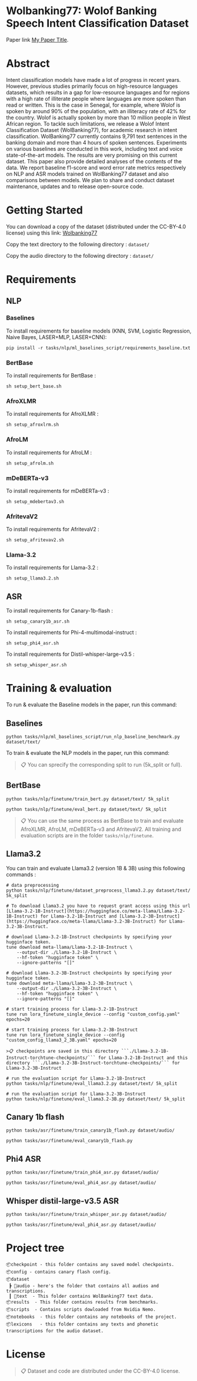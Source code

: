 # Wolbanking77: Wolof Banking Speech Intent Classification Dataset

Paper link [My Paper Title](https://arxiv.org/). 

# Abstract
Intent classification models have made a lot of progress in recent years. However, previous studies primarily focus on high-resource languages datasets, which results in a gap for low-resource languages and for regions with a high rate of illiterate people where languages are more spoken than read or written. This is the case in Senegal, for example, where Wolof is spoken by around 90\% of the population, with an illiteracy rate of 42\% for the country. Wolof is actually spoken by more than 10 million people in West African region. To tackle such limitations, we release a Wolof Intent Classification Dataset (WolBanking77), for academic research in intent classification. WolBanking77 currently contains 9,791 text sentences in the banking domain and more than 4 hours of spoken sentences. Experiments on various baselines are conducted in this work, including text and voice state-of-the-art models. The results are very promising on this current dataset. This paper also provide detailed analyses of the contents of the data. We report baseline f1-score and word error rate metrics respectively on NLP and ASR models trained on WolBanking77 dataset and also comparisons between models. We plan to share and conduct dataset maintenance, updates and to release open-source code.

# Getting Started
You can download a copy of the dataset (distributed under the CC-BY-4.0 license) using this link: [Wolbanking77](https://kaggle.com/datasets/6f4251e190df4bb2c531856486d30b80c619155d2906f8fb3cd4448477a901b9)

Copy the text directory to the following directory : ```dataset/```

Copy the audio directory to the following directory : ```dataset/```


# Requirements
## NLP
### Baselines

To install requirements for baseline models (KNN, SVM, Logistic Regression, Naive Bayes, LASER+MLP, LASER+CNN):

```setup
pip install -r tasks/nlp/ml_baselines_script/requirements_baseline.txt
```


### BertBase

To install requirements for BertBase :

```setup
sh setup_bert_base.sh
```

### AfroXLMR

To install requirements for AfroXLMR :

```setup
sh setup_afroxlrm.sh
```

### AfroLM

To install requirements for AfroLM :

```setup
sh setup_afrolm.sh
```

### mDeBERTa-v3

To install requirements for mDeBERTa-v3 :

```setup
sh setup_mdebertav3.sh
```

### AfritevaV2

To install requirements for AfritevaV2 :

```setup
sh setup_afritevav2.sh
```

### Llama-3.2

To install requirements for Llama-3.2 :

```setup
sh setup_llama3.2.sh
```

## ASR

To install requirements for Canary-1b-flash :

```setup
sh setup_canary1b_asr.sh
```

To install requirements for Phi-4-multimodal-instruct :

```setup
sh setup_phi4_asr.sh
```

To install requirements for Distil-whisper-large-v3.5 :

```setup
sh setup_whisper_asr.sh
```

# Training & evaluation

To run & evaluate the Baseline models in the paper, run this command:

## Baselines
```Run
python tasks/nlp/ml_baselines_script/run_nlp_baseline_benchmark.py dataset/text/
```

To train & evaluate the NLP models in the paper, run this command:
>📋  You can sprecify the corresponding split to run (5k_split or full).

## BertBase
```Train
python tasks/nlp/finetune/train_bert.py dataset/text/ 5k_split
```

```Evaluate
python tasks/nlp/finetune/eval_bert.py dataset/text/ 5k_split
```

>📋 You can use the same process as BertBase to train and evaluate AfroXLMR, AfroLM, mDeBERTa-v3 and AfritevaV2. All training and evaluation scripts are in the folder ```tasks/nlp/finetune```.

## Llama3.2

You can train and evaluate Llama3.2 (version 1B & 3B) using this following commands :
```Train
# data preprocessing
python tasks/nlp/finetune/dataset_preprocess_llama3.2.py dataset/text/ 5k_split

# To download Llama3.2 you have to request grant access using this url [Llama-3.2-1B-Instruct](https://huggingface.co/meta-llama/Llama-3.2-1B-Instruct) for Llama-3.2-1B-Instruct and [Llama-3.2-3B-Instruct](https://huggingface.co/meta-llama/Llama-3.2-3B-Instruct) for Llama-3.2-3B-Instruct.

# download Llama-3.2-1B-Instruct checkpoints by specifying your hugginface token.
tune download meta-llama/Llama-3.2-1B-Instruct \
    --output-dir ./Llama-3.2-1B-Instruct \
    --hf-token "hugginface token" \
    --ignore-patterns "[]"

# download Llama-3.2-3B-Instruct checkpoints by specifying your hugginface token.
tune download meta-llama/Llama-3.2-3B-Instruct \
    --output-dir ./Llama-3.2-3B-Instruct \
    --hf-token "hugginface token" \
    --ignore-patterns "[]"

# start training process for Llama-3.2-1B-Instruct
tune run lora_finetune_single_device --config "custom_config.yaml" epochs=20

# start training process for Llama-3.2-3B-Instruct
tune run lora_finetune_single_device --config "custom_config_llama3_2_3B.yaml" epochs=20

```

```Evaluate
>📋 checkpoints are saved in this directory ```./Llama-3.2-1B-Instruct-torchtune-checkpoints/``` for Llama-3.2-1B-Instruct and this directory ```./Llama-3.2-3B-Instruct-torchtune-checkpoints/``` for Llama-3.2-3B-Instruct

# run the evaluation script for Llama-3.2-1B-Instruct
python tasks/nlp/finetune/eval_llama3.2.py dataset/text/ 5k_split

# run the evaluation script for Llama-3.2-3B-Instruct
python tasks/nlp/finetune/eval_llama3.2-3B.py dataset/text/ 5k_split
```

## Canary 1b flash

```Train
python tasks/asr/finetune/train_canary1b_flash.py dataset/audio/
```

```Evaluate
python tasks/asr/finetune/eval_canary1b_flash.py
```

## Phi4 ASR

```Train
python tasks/asr/finetune/train_phi4_asr.py dataset/audio/
```

```Evaluate
python tasks/asr/finetune/eval_phi4_asr.py dataset/audio/
```

## Whisper distil-large-v3.5 ASR

```Train
python tasks/asr/finetune/train_whisper_asr.py dataset/audio/
```

```Evaluate
python tasks/asr/finetune/eval_phi4_asr.py dataset/audio/
```


# Project tree

```
📦checkpoint - this folder contains any saved model checkpoints.
📦config - contains canary flash config.
📦dataset
 ┣ 📂audio - here's the folder that contains all audios and transcriptions.
 ┃ 📂text  - This folder contains WolBanking77 text data.
📦results  - This folder contains results from benchmarks.
📦scripts  - Contains scripts dowloaded from Nvidia Nemo.
📦notebooks	- this folder contains any notebooks of the project.
📦lexicons	- this folder contains any texts and phonetic transcriptions for the audio dataset.
```


# License

>📋 Dataset and code are distributed under the CC-BY-4.0 license.
